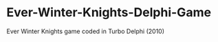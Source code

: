 Ever-Winter-Knights-Delphi-Game
===============================

Ever Winter Knights game coded in Turbo Delphi (2010)
